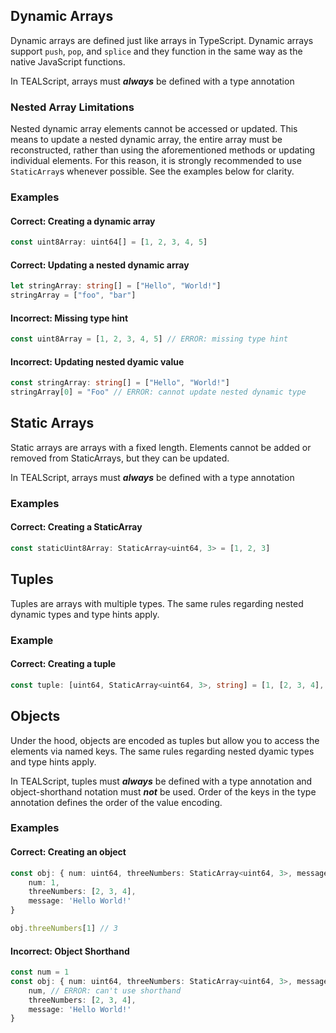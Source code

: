 ## Dynamic Arrays

Dynamic arrays are defined just like arrays in TypeScript. Dynamic arrays support `push`, `pop`, and `splice` and they function in the same way as the native JavaScript functions.

In TEALScript, arrays must ***always*** be defined with a type annotation

### Nested Array Limitations

Nested dynamic array elements cannot be accessed or updated. This means to update a nested dynamic array, the entire array must be reconstructed, rather than using the aforementioned methods or updating individual elements. For this reason, it is strongly recommended to use `StaticArray`s whenever possible. See the examples below for clarity. 

### Examples

#### Correct: Creating a dynamic array
```ts
const uint8Array: uint64[] = [1, 2, 3, 4, 5]
```

#### Correct: Updating a nested dynamic array
```ts
let stringArray: string[] = ["Hello", "World!"]
stringArray = ["foo", "bar"]
```

#### Incorrect: Missing type hint
```ts
const uint8Array = [1, 2, 3, 4, 5] // ERROR: missing type hint
```

#### Incorrect: Updating nested dyamic value
```ts
const stringArray: string[] = ["Hello", "World!"]
stringArray[0] = "Foo" // ERROR: cannot update nested dynamic type
```

## Static Arrays
Static arrays are arrays with a fixed length. Elements cannot be added or removed from StaticArrays, but they can be updated.

In TEALScript, arrays must ***always*** be defined with a type annotation

### Examples

#### Correct: Creating a StaticArray
```ts
const staticUint8Array: StaticArray<uint64, 3> = [1, 2, 3]
```

## Tuples

Tuples are arrays with multiple types. The same rules regarding nested dynamic types and type hints apply.

### Example

#### Correct: Creating a tuple
```ts
const tuple: [uint64, StaticArray<uint64, 3>, string] = [1, [2, 3, 4], 'Hello World!']
```


## Objects

Under the hood, objects are encoded as tuples but allow you to access the elements via named keys. The same rules regarding nested dyamic types and type hints apply. 

In TEALScript, tuples must ***always*** be defined with a type annotation and object-shorthand notation must ***not*** be used. Order of the keys in the type annotation defines the order of the value encoding. 

### Examples
#### Correct: Creating an object
```ts
const obj: { num: uint64, threeNumbers: StaticArray<uint64, 3>, message: string } = {
    num: 1, 
    threeNumbers: [2, 3, 4], 
    message: 'Hello World!'
}

obj.threeNumbers[1] // 3 
```

#### Incorrect: Object Shorthand
```ts
const num = 1
const obj: { num: uint64, threeNumbers: StaticArray<uint64, 3>, message: string } = {
    num, // ERROR: can't use shorthand
    threeNumbers: [2, 3, 4], 
    message: 'Hello World!'
}
```